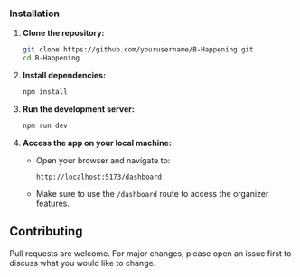 ### Installation

1. **Clone the repository:**
    ```bash
    git clone https://github.com/yourusername/B-Happening.git
    cd B-Happening
    ```

2. **Install dependencies:**
    ```bash
    npm install
    ```

3. **Run the development server:**
    ```bash
    npm run dev
    ```

4. **Access the app on your local machine:**
    - Open your browser and navigate to:
      ```
      http://localhost:5173/dashboard
      ```
    - Make sure to use the `/dashboard` route to access the organizer features.

## Contributing

Pull requests are welcome. For major changes, please open an issue first to discuss what you would like to change.
